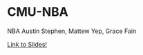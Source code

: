 # CMU-NBA
NBA 
Austin Stephen, Mattew Yep, Grace Fain 

[Link to Slides!](https://austinstephen.github.io/CMU-NBA/presentation_10_min.html)

